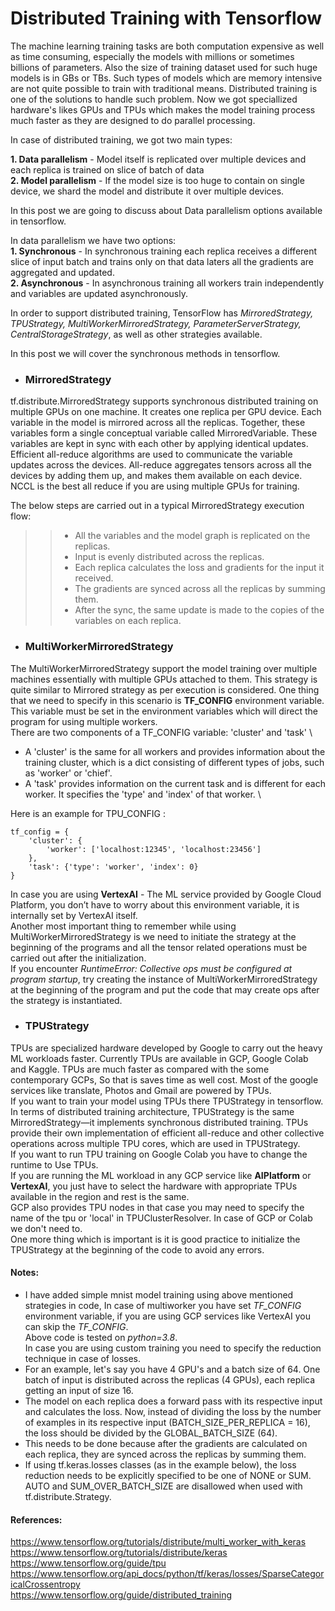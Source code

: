 # Distributed Training with Tensorflow

The machine learning training tasks are both computation expensive as well as time consuming, especially the models with millions or sometimes
billions of parameters. Also the size of training dataset used for such huge models is in GBs or TBs. Such types of models which are memory intensive are not 
quite possible to train with traditional means. Distributed training is one of the solutions to handle such problem. Now we got speciallized hardware's likes GPUs and TPUs
which makes the model training process much faster as they are designed to do parallel processing.

In case of distributed training, we got two main types:

**1. Data parallelism** - Model itself is replicated over multiple devices and each replica is trained on slice of batch of data \
**2. Model parallelism** - If the model size is too huge to contain on single device, we shard the model and distribute it over multiple devices.

In this post we are going to discuss about Data parallelism options available in tensorflow.

In data parallelism we have two options: \
**1. Synchronous** - In synchronous training each replica receives a different slice of input batch and trains only on that data laters all the gradients are aggregated and updated. \
**2. Asynchronous** - In asynchronous training all workers train independently and variables are updated asynchronously.

In order to support distributed training, TensorFlow has *MirroredStrategy, TPUStrategy, MultiWorkerMirroredStrategy, ParameterServerStrategy, CentralStorageStrategy*, as well as other strategies available.

In this post we will cover the synchronous methods in tensorflow.

- ### MirroredStrategy

tf.distribute.MirroredStrategy supports synchronous distributed training on multiple GPUs on one machine. It creates one replica per GPU device. Each variable in the model is mirrored across all the replicas. Together, these variables form a single conceptual variable called MirroredVariable. These variables are kept in sync with each other by applying identical updates. \
Efficient all-reduce algorithms are used to communicate the variable updates across the devices. All-reduce aggregates tensors across all the devices by adding them up, and makes them available on each device. \
NCCL is the best all reduce if you are using multiple GPUs for training.

The below steps are carried out in a typical MirroredStrategy execution flow:
> > - All the variables and the model graph is replicated on the replicas.
> > - Input is evenly distributed across the replicas.
> > - Each replica calculates the loss and gradients for the input it received.
> > - The gradients are synced across all the replicas by summing them.
> > - After the sync, the same update is made to the copies of the variables on each replica.


- ### MultiWorkerMirroredStrategy

The MultiWorkerMirroredStrategy support the model training over multiple machines essentially with multiple GPUs attached to them. This strategy is quite similar to Mirrored strategy as per execution is considered. One thing that we need to specify in this scenario is **TF_CONFIG** environment variable. This variable must be set in the environment variables which will direct the program for using multiple workers. \
There are two components of a TF_CONFIG variable: 'cluster' and 'task' \
- A 'cluster' is the same for all workers and provides information about the training cluster, which is a dict consisting of different types of jobs, such as 'worker' or 'chief'. 
- A 'task' provides information on the current task and is different for each worker. It specifies the 'type' and 'index' of that worker. \

Here is an example for TPU_CONFIG :

```
tf_config = {
    'cluster': {
        'worker': ['localhost:12345', 'localhost:23456']
    },
    'task': {'type': 'worker', 'index': 0}
}
```
In case you are using **VertexAI** - The ML service provided by Google Cloud Platform, you don’t have to worry about this environment variable, it is internally set by VertexAI itself. \
Another most important thing to remember while using MultiWorkerMirroredStrategy is we need to initiate the strategy at the beginning of the programs and all the tensor related operations must be carried out after the initialization.\
If you encounter *RuntimeError: Collective ops must be configured at program startup*, try creating the instance of MultiWorkerMirroredStrategy at the beginning of the program and put the code that may create ops after the strategy is instantiated.


- ### TPUStrategy

TPUs are specialized hardware developed by Google to carry out the heavy ML workloads faster. Currently TPUs are available in GCP, Google Colab and Kaggle. TPUs are much faster as compared with the some contemporary GCPs, So that is saves time as well cost. Most of the google services like translate, Photos and Gmail are powered by TPUs. \
If you want to train your model using TPUs there TPUStrategy in tensorflow. \
In terms of distributed training architecture, TPUStrategy is the same MirroredStrategy—it implements synchronous distributed training. TPUs provide their own implementation of efficient all-reduce and other collective operations across multiple TPU cores, which are used in TPUStrategy. \
If you want to run TPU training on Google Colab you have to change the runtime to Use TPUs. \
If you are running the ML workload in any GCP service like **AIPlatform** or **VertexAI**, you just have to select the hardware with appropriate TPUs available in the region and rest is the same. \
GCP also provides TPU nodes in that case you may need to specify the name of the tpu or 'local' in TPUClusterResolver. In case of GCP or Colab we don't need to. \
One more thing which is important is it is good practice to initialize the TPUStrategy at the beginning of the code to avoid any errors.
 

#### Notes:
- I have added simple mnist model training using above mentioned strategies in code, In case of multiworker you have set *TF_CONFIG* environment variable, if you are using GCP services like VertexAI you can skip the *TF_CONFIG*. \
Above code is tested on *python=3.8*. \
In case you are using custom training you need to specify the reduction technique in case of losses.
- For an example, let's say you have 4 GPU's and a batch size of 64. One batch of input is distributed across the replicas (4 GPUs), each replica getting an input of size 16.
- The model on each replica does a forward pass with its respective input and calculates the loss. Now, instead of dividing the loss by the number of examples in its respective input (BATCH_SIZE_PER_REPLICA = 16), the loss should be divided by the GLOBAL_BATCH_SIZE (64).
- This needs to be done because after the gradients are calculated on each replica, they are synced across the replicas by summing them.
- If using tf.keras.losses classes (as in the example below), the loss reduction needs to be explicitly specified to be one of NONE or SUM. AUTO and SUM_OVER_BATCH_SIZE are disallowed when used with tf.distribute.Strategy.


#### References:
https://www.tensorflow.org/tutorials/distribute/multi_worker_with_keras \
https://www.tensorflow.org/tutorials/distribute/keras \
https://www.tensorflow.org/guide/tpu \
https://www.tensorflow.org/api_docs/python/tf/keras/losses/SparseCategoricalCrossentropy \
https://www.tensorflow.org/guide/distributed_training










